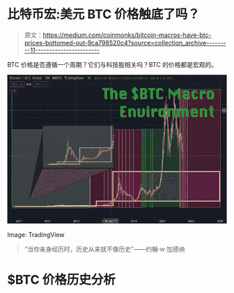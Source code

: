 # 比特币宏:美元 BTC 价格触底了吗？

> 原文：<https://medium.com/coinmonks/bitcoin-macros-have-btc-prices-bottomed-out-9ca798520c4?source=collection_archive---------11----------------------->

BTC 价格是否遵循一个周期？它们与科技股相关吗？BTC 的价格都是宏观的。

![](img/e43ce5784f7cab4b69cd1cd137f0678f.png)

Image: TradingView

> “当你亲身经历时，历史从来就不像历史”——约翰·w·加德纳

# $BTC 价格历史分析